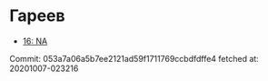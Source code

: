# Гареев
- [16: NA](16.md)

Commit: 053a7a06a5b7ee2121ad59f1711769ccbdfdffe4
 fetched at: 20201007-023216
